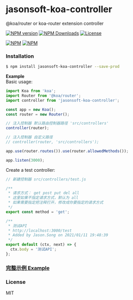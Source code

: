 jasonsoft-koa-controller
=================
@koa/router or koa-router extension controller

[![NPM version][npm-img]][npm-url]
[![NPM Downloads][downloads-image]][npm-url]
[![License][license-img]][license-url]

[![NPM](https://nodei.co/npm/jasonsoft-koa-controller.png?stars&downloads)](https://nodei.co/npm/jasonsoft-koa-controller/)
[![NPM](https://nodei.co/npm-dl/jasonsoft-koa-controller.png)](https://nodei.co/npm/jasonsoft-koa-controller/)

### Installation

```sh
$ npm install jasonsoft-koa-controller --save-prod
```

**Example**  
Basic usage:

```javascript
import Koa from 'koa';
import Router from '@koa/router';
import controller from 'jasonsoft-koa-controller';

const app = new Koa();
const router = new Router();

// 注入控制器 默认路由控制器路径 'src/controllers'
controller(router);

// 注入控制器 自定义路径
// controller(router, 'src/controllers');

app.use(router.routes()).use(router.allowedMethods());

app.listen(3000);
```

Create a test controller: 
```javascript
// 新建控制器 src/controllers/test.js

/** 
 * 请求方式： get post put del all 
 * 这里如果不指定请求方式，默认为 all 
 * 如果需要指定把注释打开，修改成你要指定的请求方式
 */
export const method = 'get'; 

/**
 * 测试API
 * http://localhost:3000/test
 * Added by Jason.Song on 2021/01/11 19:48:39
 */
export default (ctx, next) => {
  ctx.body = '测试API';
};
```
### [完整示例 Example](https://github.com/koajs/router)

### License

MIT


[npm-img]: https://img.shields.io/npm/v/jasonsoft-koa-controller.svg?style=flat-square

[npm-url]: https://npmjs.org/package/jasonsoft-koa-controller

[license-img]: https://img.shields.io/badge/license-MIT-green.svg?style=flat-square

[license-url]: LICENSE


[downloads-image]: https://img.shields.io/npm/dt/jasonsoft-koa-controller.svg?style=flat-square